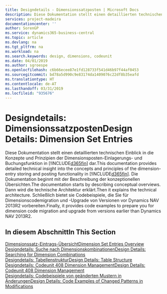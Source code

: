 ```yaml
---
title: Designdetails - Dimensionssatzposten | Microsoft Docs
description: Diese Dokumentation stellt einen detaillierten technischen Einblick in die Urheberrechtshinweise und Prinzipien bereit, die verwendet werden, um die Dimensionsposten-Einlagerungs- und Buchungsfunktion in  neu zu gestalten.
services: project-madeira
documentationcenter: ''
author: SorenGP
ms.service: dynamics365-business-central
ms.topic: article
ms.devlang: na
ms.tgt_pltfrm: na
ms.workload: na
ms.search.keywords: design, dimensions, codeunit
ms.date: 04/01/2019
ms.author: sgroespe
ms.openlocfilehash: c6b66ecee87e1fd128733f541d46b97f44af0453
ms.sourcegitcommit: bd78a5d990c9e83174da1409076c22df8b35eafd
ms.translationtype: HT
ms.contentlocale: de-AT
ms.lasthandoff: 03/31/2019
ms.locfileid: "935676"
---
```

# <a name="design-details-dimension-set-entries"></a><span data-ttu-id="9a81e-103">Designdetails: Dimensionssatzposten</span><span class="sxs-lookup"><span data-stu-id="9a81e-103">Design Details: Dimension Set Entries</span></span>
<span data-ttu-id="9a81e-104">Diese Dokumentation stellt einen detaillierten technischen Einblick in die Konzepte und Prinzipien der Dimensionsposten-Einlagerungs- und Buchungsfunktion in [!INCLUDE[d365fin](includes/d365fin_md.md)] dar.</span><span class="sxs-lookup"><span data-stu-id="9a81e-104">This documentation provides detailed technical insight into the concepts and principles of the dimension-entry storing and posting functionality in [!INCLUDE[d365fin](includes/d365fin_md.md)].</span></span> <span data-ttu-id="9a81e-105">Die Dokumentation beginnt mit der Beschreibung der konzeptionellen Übersichten.</span><span class="sxs-lookup"><span data-stu-id="9a81e-105">The documentation starts by describing conceptual overviews.</span></span> <span data-ttu-id="9a81e-106">Dann wird die technische Architektur erklärt.</span><span class="sxs-lookup"><span data-stu-id="9a81e-106">Then it explains the technical architecture.</span></span> <span data-ttu-id="9a81e-107">Schließlich bietet sie Codebeispiele, die Sie für Dimensionscodemigration und -Upgrade von Versionen vor Dynamics NAV 2013R2 vorbereiten.</span><span class="sxs-lookup"><span data-stu-id="9a81e-107">Finally, it provides code examples to prepare you for dimension code migration and upgrade from versions earlier than Dynamics NAV 2013R2.</span></span>  

## <a name="in-this-section"></a><span data-ttu-id="9a81e-108">In diesem Abschnitt</span><span class="sxs-lookup"><span data-stu-id="9a81e-108">In This Section</span></span>  
[<span data-ttu-id="9a81e-109">Dimensionssatz-Eintrags-Übersicht</span><span class="sxs-lookup"><span data-stu-id="9a81e-109">Dimension Set Entries Overview</span></span>](design-details-dimension-set-entries-overview.md)  
[<span data-ttu-id="9a81e-110">Designdetails: Suche nach Dimensionskombinationen</span><span class="sxs-lookup"><span data-stu-id="9a81e-110">Design Details: Searching for Dimension Combinations</span></span>](design-details-searching-for-dimension-combinations.md)  
[<span data-ttu-id="9a81e-111">Designdetails: Tabellenstruktur</span><span class="sxs-lookup"><span data-stu-id="9a81e-111">Design Details: Table Structure</span></span>](design-details-table-structure.md)  
[<span data-ttu-id="9a81e-112">Designdetails: Codeunit 408 Dimension Management</span><span class="sxs-lookup"><span data-stu-id="9a81e-112">Design Details: Codeunit 408 Dimension Management</span></span>](design-details-codeunit-408-dimension-management.md)  
[<span data-ttu-id="9a81e-113">Designdetails: Codebeispiele von geänderten Mustern in Änderungen</span><span class="sxs-lookup"><span data-stu-id="9a81e-113">Design Details: Code Examples of Changed Patterns in Modifications</span></span>](design-details-code-examples-of-changed-patterns-in-modifications.md)
